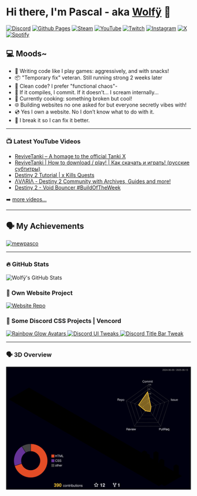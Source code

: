 # Hi there, I'm Pascal - aka [Wolfÿ][youtube] 👋

[![Discord](https://img.shields.io/badge/Discord-%235865F2.svg?style=for-the-badge&logo=discord&logoColor=white)][discord]
[![Github Pages](https://img.shields.io/badge/github%20pages-121013?style=for-the-badge&logo=github&logoColor=white)][website]
[![Steam](https://img.shields.io/badge/steam-%23000000.svg?style=for-the-badge&logo=steam&logoColor=white)][steam]
[![YouTube](https://img.shields.io/badge/YouTube-%23FF0000.svg?style=for-the-badge&logo=YouTube&logoColor=white)][youtube]
[![Twitch](https://img.shields.io/badge/Twitch-%239146FF.svg?style=for-the-badge&logo=Twitch&logoColor=white)][twitch]
[![Instagram](https://img.shields.io/badge/Instagram-%23E4405F.svg?style=for-the-badge&logo=Instagram&logoColor=white)][instagram]
[![X](https://img.shields.io/badge/X-%23000000.svg?style=for-the-badge&logo=X&logoColor=white)][twitter-sub]
[![Spotify](https://img.shields.io/badge/Spotify-1ED760?style=for-the-badge&logo=spotify&logoColor=white)][spotify]

## 💻 Moods~

- 👾 Writing code like I play games: aggressively, and with snacks!
- 📦 "Temporary fix" veteran. Still running strong 2 weeks later
- 🧼 Clean code? I prefer "functional chaos"-
- 💬 If it compiles, I commit. If it doesn’t... I scream internally...
- 🧪 Currently cooking: something broken but cool!
- 🌐 Building websites no one asked for but everyone secretly vibes with!
- 💿 Yes I own a website. No I don’t know what to do with it.
- 💽 I break it so I can fix it better.

---

### 📺 Latest YouTube Videos

<!-- YOUTUBE:START -->
- [ReviveTanki – A homage to the official Tanki X](https://www.youtube.com/watch?v=MksHtY5TZe8)
- [ReviveTanki | How to download / play! | Как скачать и играть! &lpar;русские субтитры&rpar;](https://www.youtube.com/watch?v=XQh4FMQqeu4)
- [Destiny 2 Tutorial | x Kills Quests](https://www.youtube.com/watch?v=xVMb2wdE0do)
- [ΛVΛRIΛ - Destiny 2 Community with Archives, Guides and more!](https://www.youtube.com/watch?v=Q3XIGciTToI)
- [Destiny 2 - Void Bouncer #BuildOfTheWeek](https://www.youtube.com/watch?v=PZYJtw64iBo)
<!-- YOUTUBE:END -->

➡️ [more videos...](https://youtube.com/mewpasco)

---

## 🗣️ My Achievements

<p align="left"> <a href="https://github.com/ryo-ma/github-profile-trophy"><img src="https://github-profile-trophy.vercel.app/?username=mewpasco&theme=onedark" alt="mewpasco" /></a> </p>

---

### :fire: GitHub Stats

<img align="center" alt="Wolfÿ's GitHub Stats" src="https://github-readme-stats-fork-neon.vercel.app/api?username=mewpasco&theme=ambient_gradient&show_icons=true&include_all_commits=true&hide_border=true" />

### 📜 Own Website Project

<a href="https://github.com/MEWPASCO/xyz">
<img src="https://github-readme-stats-fork-neon.vercel.app/api/pin/?username=mewpasco&repo=xyz&theme=ambient_gradient&show_icons=true&include_all_commits=true&hide_border=true" alt="Website Repo">
</a>

### 💎 Some Discord CSS Projects | Vencord

<a href="https://github.com/MEWPASCO/rainbowglow-avatars">
<img src="https://github-readme-stats-fork-neon.vercel.app/api/pin/?username=mewpasco&repo=rainbowglow-avatars&theme=ambient_gradient&show_icons=true&include_all_commits=true&hide_border=true" alt="Rainbow Glow Avatars">
</a>

<a href="https://github.com/MEWPASCO/discord-ui-tweaks">
<img src="https://github-readme-stats-fork-neon.vercel.app/api/pin/?username=mewpasco&repo=discord-ui-tweaks&theme=ambient_gradient&show_icons=true&include_all_commits=true&hide_border=true" alt="Discord UI Tweaks">
</a>

<a href="https://github.com/MEWPASCO/visual-refresh-compact-title-bar-fork">
<img src="https://github-readme-stats-fork-neon.vercel.app/api/pin/?username=mewpasco&repo=visual-refresh-compact-title-bar-fork&theme=ambient_gradient&show_icons=true&include_all_commits=true&hide_border=true" alt="Discord Title Bar Tweak">
</a>

---

### 🗣️ 3D Overview

![3D Contribution Graph](./profile-3d-contrib/profile-night-rainbow.svg)

[website]: https://avariaxyz.win/
[steam]: https://steamcommunity.com/id/mewpasco/
[twitter-sub]: https://x.com/intent/follow?original_referer=https%3A%2F%2Fgithub.com%2Fmewpasco&screen_name=mewpasco
[youtube]: https://youtube.com/mewpasco
[instagram]: https://instagram.com/mewpasco
[discord]: https://discord.gg/avia
[twitch]: https://twitch.tv/mewpasco
[spotify]: https://open.spotify.com/user/21jfhcbrbqznxwafykqahzt6y?si=0f69433fb1724618
